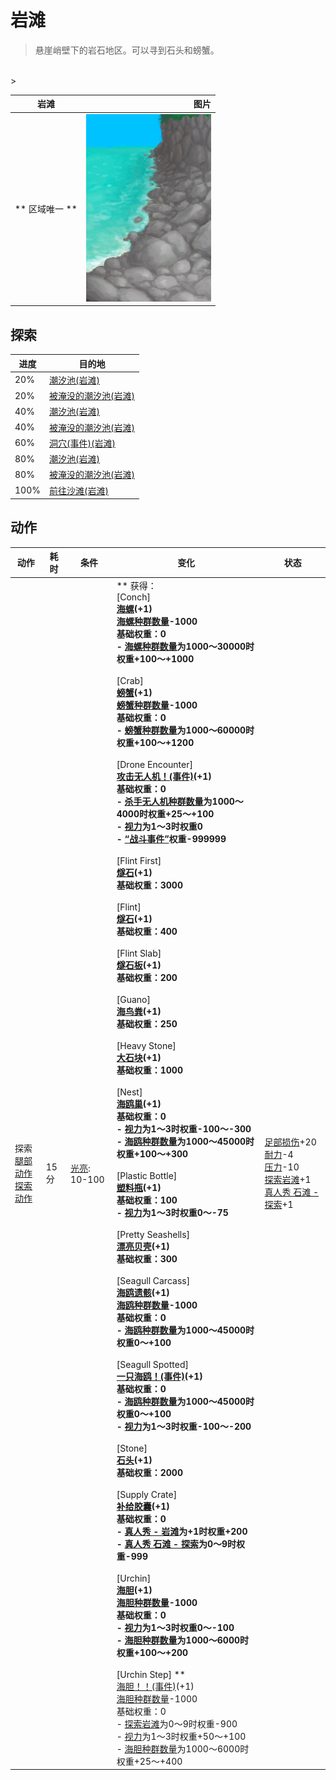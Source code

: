 # 岩滩  
> 悬崖峭壁下的岩石地区。可以寻到石头和螃蟹。  
<br>  
>   
  
  岩滩  |   图片   
 ----  |  ----:   
 ** 区域唯一 **  |  <img decoding="async" src="Sprite/RockyBeach.png" href="a.md" style="max-width:300px;max-height:300px;">   
  
## 探索  
进度  |  目的地  
----  |  ----  
20%  |  [潮汐池(岩滩)](TidePool.md)  
20%  |  [被淹没的潮汐池(岩滩)](TidePoolFlooded.md)  
40%  |  [潮汐池(岩滩)](TidePool.md)  
40%  |  [被淹没的潮汐池(岩滩)](TidePoolFlooded.md)  
60%  |  [洞穴(事件)(岩滩)](Event_CaveFound.md)  
80%  |  [潮汐池(岩滩)](TidePool.md)  
80%  |  [被淹没的潮汐池(岩滩)](TidePoolFlooded.md)  
100%  |  [前往沙滩(岩滩)](Path_RocksToBeach.md)  
## 动作  
动作  |  耗时  |  条件  |  变化  |  状态  
----  |  ----  |  ----  |  ----  |  ----  
探索<br>[腿部动作](LegAction.md)<br>[探索动作](SlipperyAction.md)  |  15分  |  [光亮](Light.md): 10-100  |  ** 获得： **<br>** [Conch] **<br>  [海螺](Conch.md)(+1)<br>[海螺种群数量](Pop_Conch.md)-1000<br>基础权重：0<br>- [海螺种群数量](Pop_Conch.md)为1000～30000时权重+100～+1000<br><br>** [Crab] **<br>  [螃蟹](Crab.md)(+1)<br>[螃蟹种群数量](Pop_Crab.md)-1000<br>基础权重：0<br>- [螃蟹种群数量](Pop_Crab.md)为1000～60000时权重+100～+1200<br><br>** [Drone Encounter] **<br>  [攻击无人机！(事件)](Event_DroneFight.md)(+1)<br>基础权重：0<br>- [杀手无人机种群数量](Pop_Drone.md)为1000～4000时权重+25～+100<br>- [视力](Myopia.md)为1～3时权重0<br>- [“战斗事件”](tag_FightEvent.md)权重-999999<br><br>** [Flint First] **<br>  [燧石](Flint.md)(+1)<br>基础权重：3000<br><br>** [Flint] **<br>  [燧石](Flint.md)(+1)<br>基础权重：400<br><br>** [Flint Slab] **<br>  [燧石板](FlintSlab.md)(+1)<br>基础权重：200<br><br>** [Guano] **<br>  [海鸟粪](Guano.md)(+1)<br>基础权重：250<br><br>** [Heavy Stone] **<br>  [大石块](StoneHeavy.md)(+1)<br>基础权重：1000<br><br>** [Nest] **<br>  [海鸥巢](SeagullNest.md)(+1)<br>基础权重：0<br>- [视力](Myopia.md)为1～3时权重-100～-300<br>- [海鸥种群数量](Pop_Seagull.md)为1000～45000时权重+100～+300<br><br>** [Plastic Bottle] **<br>  [塑料瓶](PlasticBottle.md)(+1)<br>基础权重：100<br>- [视力](Myopia.md)为1～3时权重0～-75<br><br>** [Pretty Seashells] **<br>  [漂亮贝壳](SeashellsPretty.md)(+1)<br>基础权重：300<br><br>** [Seagull Carcass] **<br>  [海鸥遗骸](SeagullCarcass.md)(+1)<br>[海鸥种群数量](Pop_Seagull.md)-1000<br>基础权重：0<br>- [海鸥种群数量](Pop_Seagull.md)为1000～45000时权重0～+100<br><br>** [Seagull Spotted] **<br>  [一只海鸥！(事件)](Event_SeagullFight.md)(+1)<br>基础权重：0<br>- [海鸥种群数量](Pop_Seagull.md)为1000～45000时权重0～+100<br>- [视力](Myopia.md)为1～3时权重-100～-200<br><br>** [Stone] **<br>  [石头](Stone.md)(+1)<br>基础权重：2000<br><br>** [Supply Crate] **<br>  [补给胶囊](TV_SupplyCapsule.md)(+1)<br>基础权重：0<br>- [真人秀 - 岩滩](TV_Rocks.md)为+1时权重+200<br>- [真人秀 石滩 - 探索](TV_RocksExplore.md)为0～9时权重-999<br><br>** [Urchin] **<br>  [海胆](Urchin.md)(+1)<br>[海胆种群数量](Pop_Urchin.md)-1000<br>基础权重：0<br>- [视力](Myopia.md)为1～3时权重0～-100<br>- [海胆种群数量](Pop_Urchin.md)为1000～6000时权重+100～+200<br><br>** [Urchin Step] **<br>  [海胆！！(事件)](Event_Urchin.md)(+1)<br>[海胆种群数量](Pop_Urchin.md)-1000<br>基础权重：0<br>- [探索岩滩](Exploration_Rocks.md)为0～9时权重-900<br>- [视力](Myopia.md)为1～3时权重+50～+100<br>- [海胆种群数量](Pop_Urchin.md)为1000～6000时权重+25～+400<br>  |  [足部损伤](FootDamage.md)+20<br>[耐力](Stamina.md)-4<br>[压力](Stress.md)-10<br>[探索岩滩](Exploration_Rocks.md)+1<br>[真人秀 石滩 - 探索](TV_RocksExplore.md)+1  
